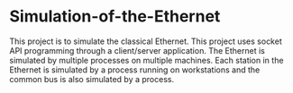 # Simulation-of-the-Ethernet

This project is to simulate the classical Ethernet. This project uses socket API programming through a client/server application. The Ethernet is simulated by multiple processes on multiple machines. Each station in the Ethernet is simulated by a process running on workstations and the common bus is also simulated by a process.

